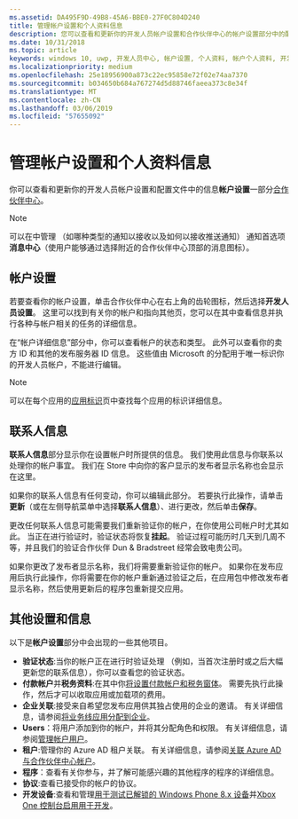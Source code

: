 ```yaml
---
ms.assetid: DA495F9D-49B8-45A6-BBE0-27F0C804D240
title: 管理帐户设置和个人资料信息
description: 您可以查看和更新你的开发人员帐户设置和合作伙伴中心的帐户设置部分中的配置文件信息。
ms.date: 10/31/2018
ms.topic: article
keywords: windows 10, uwp, 开发人员中心, 帐户设置, 个人资料, 帐户个人资料, 开发人员帐户, 开发人员帐户设置
ms.localizationpriority: medium
ms.openlocfilehash: 25e18956900a873c22ec95858e72f02e74aa7370
ms.sourcegitcommit: b034650b684a767274d5d88746faeea373c8e34f
ms.translationtype: MT
ms.contentlocale: zh-CN
ms.lasthandoff: 03/06/2019
ms.locfileid: "57655092"
---
```

# <a name="manage-account-settings-and-profile-info"></a>管理帐户设置和个人资料信息

你可以查看和更新你的开发人员帐户设置和配置文件中的信息**帐户设置**一部分[合作伙伴中心](https://partner.microsoft.com/dashboard)。 

> [!NOTE]
> 可以在中管理 （如哪种类型的通知以接收以及如何以接收推送通知） 通知首选项**消息中心**（使用户能够通过选择附近的合作伙伴中心顶部的消息图标）。

## <a name="account-settings"></a>帐户设置

若要查看你的帐户设置，单击合作伙伴中心在右上角的齿轮图标，然后选择**开发人员设置**。 这里可以找到有关你的帐户和指向其他页，您可以在其中查看信息并执行各种与帐户相关的任务的详细信息。

在“帐户详细信息”部分中，你可以查看帐户的状态和类型。 此外可以查看你的卖方 ID 和其他的发布服务器 ID 信息。 这些值由 Microsoft 的分配用于唯一标识你的开发人员帐户，不能进行编辑。

> [!NOTE]
> 可以在每个应用的[应用标识](view-app-identity-details.md)页中查找每个应用的标识详细信息。

## <a name="contact-info"></a>联系人信息

**联系人信息**部分显示你在设置帐户时所提供的信息。 我们使用此信息与你联系以处理你的帐户事宜。 我们在 Store 中向你的客户显示的发布者显示名称也会显示在这里。

如果你的联系人信息有任何变动，你可以编辑此部分。 若要执行此操作，请单击**更新**（或在左侧导航菜单中选择**联系人信息**）、进行更改，然后单击**保存**。

更改任何联系人信息可能需要我们重新验证你的帐户，在你使用公司帐户时尤其如此。 当正在进行验证时，验证状态将恢复**挂起**。 验证过程可能历时几天到几周不等，并且我们的验证合作伙伴 Dun & Bradstreet 经常会致电贵公司。

如果你更改了发布者显示名称，我们将需要重新验证你的帐户。 如果你在发布应用后执行此操作，你将需要在你的帐户重新通过验证之后，在应用包中修改发布者显示名称，然后使用更新后的程序包重新提交应用。


## <a name="additional-settings-and-info"></a>其他设置和信息

以下是**帐户设置**部分中会出现的一些其他项目。

- **验证状态**:当你的帐户正在进行时验证处理 （例如，当首次注册时或之后大幅更新您的联系信息），你可以查看您的验证状态。
- **付款帐户**并**税务资料**:在其中你[将设置付款帐户和税务窗体](setting-up-your-payout-account-and-tax-forms.md)。 需要先执行此操作，然后才可以收取应用或加载项的费用。
- **企业关联**:接受来自希望您发布应用供其独占使用的企业的邀请。 有关详细信息，请参阅[将业务线应用分配到企业](distribute-lob-apps-to-enterprises.md)。
- **Users**：将用户添加到你的帐户，并将其分配角色和权限。 有关详细信息，请参阅[管理帐户用户](manage-account-users.md)。
- **租户**:管理你的 Azure AD 租户关联。 有关详细信息，请参阅[关联 Azure AD 与合作伙伴中心帐户](associate-azure-ad-with-dev-center.md)。
- **程序**：查看有关你参与，并了解可能感兴趣的其他程序的程序的详细信息。
- **协议**:查看已接受你的帐户的协议。
- **开发设备**:查看和管理[用于测试已解锁的 Windows Phone 8.x 设备](https://go.microsoft.com/fwlink/p/?LinkId=533897)并[Xbox One 控制台启用用于开发](../xbox-apps/devkit-activation.md)。 



